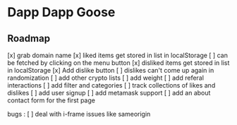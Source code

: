 # Dapp Dapp Goose

## Roadmap
[x] grab domain name
[x] liked items get stored in list in localStorage
[ ] can be fetched by clicking on the menu button
[x] disliked items get stored in list in localStorage
[x] Add dislike button
[ ] dislikes can't come up again in randomization
[ ] add other crypto lists
[ ] add weight
[ ] add referal interactions
[ ] add filter and categories
[ ] track collections of likes and dislikes
[ ] add user signup
[ ] add metamask support
[ ] add an about contact form for the first page

bugs : 
[ ] deal with i-frame issues like sameorigin 